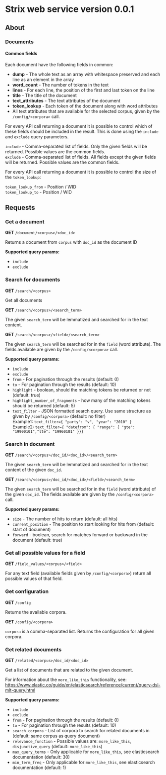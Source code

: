 # Strix web service version 0.0.1

## About

### Documents

#### Common fields

Each document have the following fields in common:

* **dump** - The whole text as an array with whitespace preserved and each line as an element in the array
* **word_count** - The number of tokens in the text
* **lines** - For each line, the position of the first and last token on the line
* **title** - The title of the document
* **text_attributes** - The text attributes of the document
* **token_lookup** - Each token of the document along with word attributes
* All text attributes that are available for the selected corpus, given by the `/config/<corpora>` call.

For every API call returning a document it is possible to control which of these fields should be included 
in the result. This is done using the `include` and `exclude` query parameters.

`include` - Comma-separated list of fields. Only the given fields will be returned. Possible values are the common fields.  
`exclude` - Comma-separated list of fields. All fields except the given fields will be returned. Possible values are the common fields.

For every API call returning a document it is possible to control the size of the `token_lookup`:

`token_lookup_from` - Position / WID  
`token_lookup_to` - Position / WID

## Requests

### Get a document

**GET** `/document/<corpus>/<doc_id>`

Returns a document from `corpus` with `doc_id` as the document ID

**Supported query params:**

* `include`
* `exclude`


### Search for documents

**GET** `/search/<corpus>`

Get all documents

**GET** `/search/<corpus>/<search_term>`

The given `search_term` will be lemmatized and searched for in the text content.

**GET** `/search/<corpus>/<field>/<search_term>`

The given `search_term` will be searched for in the `field` (word attribute). The fields available are
given by the `/config/<corpora>` call.

**Supported query params:**

* `include`
* `exclude`
* `from` - For pagination through the results (default: 0) 
* `to` - For pagination through the results (default: 10)
* `highlight` - boolean, should the matching tokens be returned or not (default: true)
* `highlight_number_of_fragments` - how many of the matching tokens should be returned (default: 5)
* `text_filter` - JSON formatted search query. Use same structure as given by `/config/<corpora>` (default: no filter)  
   Example1: `text_filter={ "party": "v", "year": "2010" }`  
   Example2: `text_filter={ "datefrom": { "range": { "gte": "19900101","lte": "19960101" }}}`

### Search in document

**GET** `/search/<corpus>/doc_id/<doc_id>/<search_term>`

The given `search_term` will be lemmatized and searched for in the text content of the given `doc_id`.

**GET** `/search/<corpus>/doc_id/<doc_id>/<field>/<search_term>`

The given `search_term` will be searched for in the `field` (word attribute) of the given `doc_id`. The fields available are
given by the `/config/<corpora>` call.

**Supported query params:**

* `size` - The number of hits to return (default: all hits)
* `current_position` - The position to start looking for hits from (default: start of document)
* `forward` - boolean, search for matches forward or backward in the document (default: true)

### Get all possible values for a field

**GET** `/field_values/<corpus>/<field>`

For any text field (available fields  given by `/config/<corpora>`) return all possible values of that field.

### Get configuration

**GET** `/config`

Returns the available corpora.

**GET** `/config/<corpora>`

`corpora` is a comma-separated list. Returns the configuration for all given corpora.

### Get related documents

**GET** `/related/<corpus>/doc_id/<doc_id>`

Get a list of documents that are related to the given document.

For information about the `more_like_this` functionality, see:
https://www.elastic.co/guide/en/elasticsearch/reference/current/query-dsl-mlt-query.html

**Supported query params:**

* `include`
* `exclude`
* `from` - For pagination through the results (default: 0) 
* `to` - For pagination through the results (default: 10)
* `search_corpora` - List of corpora to search for related documents in (default: same corpus as query document)
* `relevance_function` - Possible values are: `more_like_this`, `disjunctive_query` (default: `more_like_this`)
* `max_query_terms` - Only applicable for `more_like_this`, see elasticsearch documentation (default: 30)
* `min_term_freq` - Only applicable for `more_like_this`, see elasticsearch documentation (default: 1)